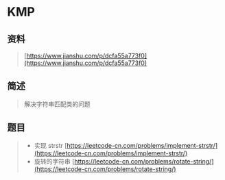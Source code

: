 # KMP

## 资料

> [https://www.jianshu.com/p/dcfa55a773f0](https://www.jianshu.com/p/dcfa55a773f0)

## 简述

> 解决字符串匹配类的问题

## 题目

> * 实现 strstr [https://leetcode-cn.com/problems/implement-strstr/](https://leetcode-cn.com/problems/implement-strstr/)
> * 旋转的字符串 [https://leetcode-cn.com/problems/rotate-string/](https://leetcode-cn.com/problems/rotate-string/)



